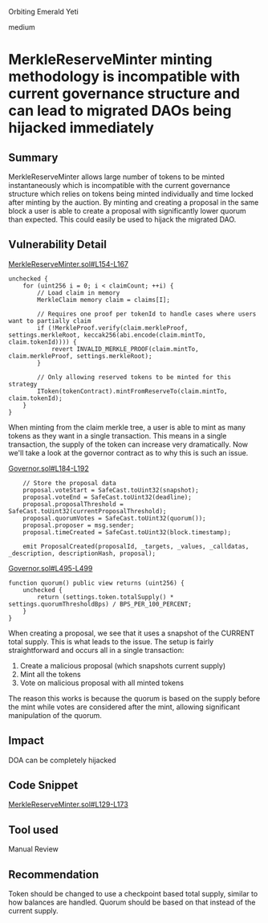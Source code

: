 Orbiting Emerald Yeti

medium

# MerkleReserveMinter minting methodology is incompatible with current governance structure and can lead to migrated DAOs being hijacked immediately

## Summary

MerkleReserveMinter allows large number of tokens to be minted instantaneously which is incompatible with the current governance structure which relies on tokens being minted individually and time locked after minting by the auction. By minting and creating a proposal in the same block a user is able to create a proposal with significantly lower quorum than expected. This could easily be used to hijack the migrated DAO.

## Vulnerability Detail

[MerkleReserveMinter.sol#L154-L167](https://github.com/sherlock-audit/2023-09-nounsbuilder/blob/main/nouns-protocol/src/minters/MerkleReserveMinter.sol#L154-L167)

    unchecked {
        for (uint256 i = 0; i < claimCount; ++i) {
            // Load claim in memory
            MerkleClaim memory claim = claims[I];

            // Requires one proof per tokenId to handle cases where users want to partially claim
            if (!MerkleProof.verify(claim.merkleProof, settings.merkleRoot, keccak256(abi.encode(claim.mintTo, claim.tokenId)))) {
                revert INVALID_MERKLE_PROOF(claim.mintTo, claim.merkleProof, settings.merkleRoot);
            }

            // Only allowing reserved tokens to be minted for this strategy
            IToken(tokenContract).mintFromReserveTo(claim.mintTo, claim.tokenId);
        }
    }

When minting from the claim merkle tree, a user is able to mint as many tokens as they want in a single transaction. This means in a single transaction, the supply of the token can increase very dramatically. Now we'll take a look at the governor contract as to why this is such an issue.

[Governor.sol#L184-L192](https://github.com/sherlock-audit/2023-09-nounsbuilder/blob/main/nouns-protocol/src/governance/governor/Governor.sol#L184-L192)

        // Store the proposal data
        proposal.voteStart = SafeCast.toUint32(snapshot);
        proposal.voteEnd = SafeCast.toUint32(deadline);
        proposal.proposalThreshold = SafeCast.toUint32(currentProposalThreshold);
        proposal.quorumVotes = SafeCast.toUint32(quorum());
        proposal.proposer = msg.sender;
        proposal.timeCreated = SafeCast.toUint32(block.timestamp);

        emit ProposalCreated(proposalId, _targets, _values, _calldatas, _description, descriptionHash, proposal);

[Governor.sol#L495-L499](https://github.com/sherlock-audit/2023-09-nounsbuilder/blob/main/nouns-protocol/src/governance/governor/Governor.sol#L495-L499)

    function quorum() public view returns (uint256) {
        unchecked {
            return (settings.token.totalSupply() * settings.quorumThresholdBps) / BPS_PER_100_PERCENT;
        }
    }

When creating a proposal, we see that it uses a snapshot of the CURRENT total supply. This is what leads to the issue. The setup is fairly straightforward and occurs all in a single transaction:

1) Create a malicious proposal (which snapshots current supply)
2) Mint all the tokens
3) Vote on malicious proposal with all minted tokens

The reason this works is because the quorum is based on the supply before the mint while votes are considered after the mint, allowing significant manipulation of the quorum.

## Impact

DOA can be completely hijacked

## Code Snippet

[MerkleReserveMinter.sol#L129-L173](https://github.com/sherlock-audit/2023-09-nounsbuilder/blob/main/nouns-protocol/src/minters/MerkleReserveMinter.sol#L129-L173)

## Tool used

Manual Review

## Recommendation

Token should be changed to use a checkpoint based total supply, similar to how balances are handled. Quorum should be based on that instead of the current supply.